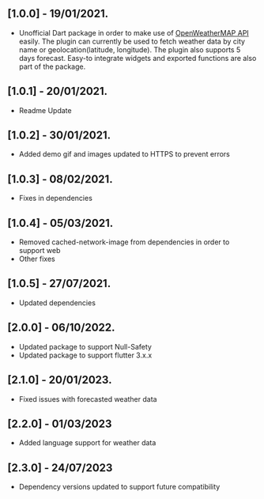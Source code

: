 ## [1.0.0] - 19/01/2021.

* Unofficial Dart package in order to make use of [OpenWeatherMAP API](https://openweathermap.org/) easily.
The plugin can currently be used to fetch weather data by city name or geolocation(latitude, longitude). The plugin also supports 5 days forecast.
Easy-to integrate widgets and exported functions are also part of the package.

## [1.0.1] - 20/01/2021.

* Readme Update

## [1.0.2] - 30/01/2021.

* Added demo gif and images updated to HTTPS to prevent errors

## [1.0.3] - 08/02/2021.

* Fixes in dependencies

## [1.0.4] - 05/03/2021.

* Removed cached-network-image from dependencies in order to support web
* Other fixes

## [1.0.5] - 27/07/2021.

* Updated dependencies

## [2.0.0] - 06/10/2022.

* Updated package to support Null-Safety
* Updated package to support flutter 3.x.x

## [2.1.0] - 20/01/2023.

* Fixed issues with forecasted weather data

## [2.2.0] - 01/03/2023

* Added language support for weather data

## [2.3.0] - 24/07/2023

* Dependency versions updated to support future compatibility